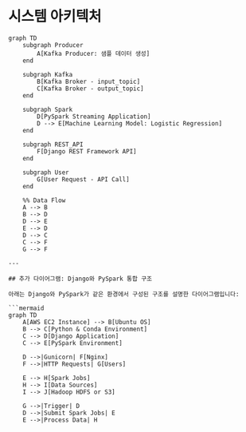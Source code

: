 # 시스템 아키텍처

```mermaid
graph TD
    subgraph Producer
        A[Kafka Producer: 샘플 데이터 생성]
    end

    subgraph Kafka
        B[Kafka Broker - input_topic]
        C[Kafka Broker - output_topic]
    end

    subgraph Spark
        D[PySpark Streaming Application]
        D --> E[Machine Learning Model: Logistic Regression]
    end

    subgraph REST_API
        F[Django REST Framework API]
    end

    subgraph User
        G[User Request - API Call]
    end

    %% Data Flow
    A --> B
    B --> D
    D --> E
    E --> D
    D --> C
    C --> F
    G --> F

---

## 추가 다이어그램: Django와 PySpark 통합 구조

아래는 Django와 PySpark가 같은 환경에서 구성된 구조를 설명한 다이어그램입니다:

```mermaid
graph TD
    A[AWS EC2 Instance] --> B[Ubuntu OS]
    B --> C[Python & Conda Environment]
    C --> D[Django Application]
    C --> E[PySpark Environment]

    D -->|Gunicorn| F[Nginx]
    F -->|HTTP Requests| G[Users]

    E --> H[Spark Jobs]
    H --> I[Data Sources]
    I --> J[Hadoop HDFS or S3]

    G -->|Trigger| D
    D -->|Submit Spark Jobs| E
    E -->|Process Data| H
```

